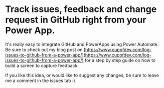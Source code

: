 # Track issues, feedback and change request in GitHub right from your Power App.
It's really easy to integrate GitHub and PowerApps using Power Automate. Be sure to check out my blog post on [https://www.cupofdev.com/log-issues-to-github-from-a-power-app/](https://www.cupofdev.com/log-issues-to-github-from-a-power-app/) for a step by step guide on how to build a screen to capture feedback. 

If you like this idea, or would like to suggest any changes, be sure to leave me a comment in the issues tab :) 

